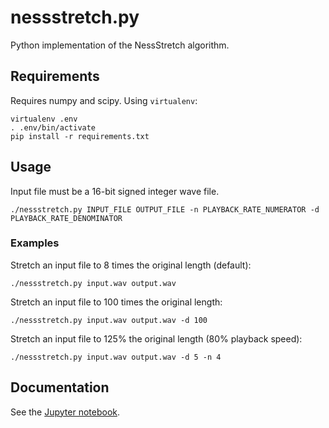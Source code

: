 # nessstretch.py

Python implementation of the NessStretch algorithm.

## Requirements
Requires numpy and scipy. Using `virtualenv`:
```
virtualenv .env
. .env/bin/activate
pip install -r requirements.txt
```

## Usage
Input file must be a 16-bit signed integer wave file.

```
./nessstretch.py INPUT_FILE OUTPUT_FILE -n PLAYBACK_RATE_NUMERATOR -d PLAYBACK_RATE_DENOMINATOR
```

### Examples
Stretch an input file to 8 times the original length (default):
```
./nessstretch.py input.wav output.wav
```

Stretch an input file to 100 times the original length:
```
./nessstretch.py input.wav output.wav -d 100
```

Stretch an input file to 125% the original length (80% playback speed):
```
./nessstretch.py input.wav output.wav -d 5 -n 4
```

## Documentation

See the [Jupyter notebook](https://github.com/asness/TimeStretch/blob/master/python/NessStretch%20documentation.ipynb).
